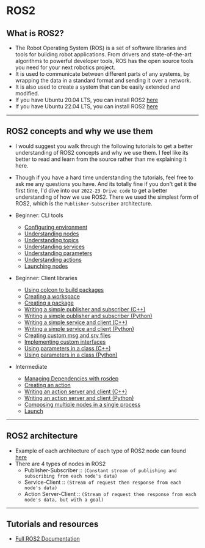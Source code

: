 # ROS2

## What is ROS2?
- The Robot Operating System (ROS) is a set of software libraries and tools for building robot applications. From drivers and state-of-the-art algorithms to powerful developer tools, ROS has the open source tools you need for your next robotics project.
- It is used to communicate between different parts of any systems, by wrapping the data in a standard format and sending it over a network.
- It is also used to create a system that can be easily extended and modified.
- If you have Ubuntu 20.04 LTS, you can install ROS2 [here](https://docs.ros.org/en/foxy/index.html)
- If you have Ubuntu 22.04 LTS, you can install ROS2 [here](https://docs.ros.org/en/humble/index.html)

-----------------------------------------

## ROS2 concepts and why we use them
- I would suggest you walk through the following tutorials to get a better understanding of ROS2 concepts and why we use them. I feel like its better to read and learn from the source rather than me explaining it here.
- Though if you have a hard time understanding the tutorials, feel free to ask me any questions you have. And its totally fine if you don't get it the first time, I'd dive into our `2022-23 Drive code` to get a better understanding of how we use ROS2. There we used the simplest form of ROS2, which is the `Publisher-Subscriber` architecture.
- Beginner: CLI tools
    + [Configuring environment](https://docs.ros.org/en/foxy/Tutorials/Beginner-CLI-Tools/Configuring-ROS2-Environment.html)
    + [Understanding nodes](https://docs.ros.org/en/foxy/Tutorials/Beginner-CLI-Tools/Understanding-ROS2-Nodes/Understanding-ROS2-Nodes.html)
    + [Understanding topics](https://docs.ros.org/en/foxy/Tutorials/Beginner-CLI-Tools/Understanding-ROS2-Topics/Understanding-ROS2-Topics.html)
    + [Understanding services](https://docs.ros.org/en/foxy/Tutorials/Beginner-CLI-Tools/Understanding-ROS2-Services/Understanding-ROS2-Services.html)
    + [Understanding parameters](https://docs.ros.org/en/foxy/Tutorials/Beginner-CLI-Tools/Understanding-ROS2-Parameters/Understanding-ROS2-Parameters.html)
    + [Understanding actions](https://docs.ros.org/en/foxy/Tutorials/Beginner-CLI-Tools/Understanding-ROS2-Actions/Understanding-ROS2-Actions.html)
    + [Launching nodes](https://docs.ros.org/en/foxy/Tutorials/Beginner-CLI-Tools/Launching-Multiple-Nodes/Launching-Multiple-Nodes.html)

- Beginner: Client libraries
    + [Using colcon to build packages](https://docs.ros.org/en/foxy/Tutorials/Beginner-Client-Libraries/Colcon-Tutorial.html)
    + [Creating a workspace](https://docs.ros.org/en/foxy/Tutorials/Beginner-Client-Libraries/Creating-A-Workspace/Creating-A-Workspace.html)
    + [Creating a package](https://docs.ros.org/en/foxy/Tutorials/Beginner-Client-Libraries/Creating-Your-First-ROS2-Package.html)
    + [Writing a simple publisher and subscriber (C++)](https://docs.ros.org/en/foxy/Tutorials/Beginner-Client-Libraries/Writing-A-Simple-Cpp-Publisher-And-Subscriber.html)
    + [Writing a simple publisher and subscriber (Python)](https://docs.ros.org/en/foxy/Tutorials/Beginner-Client-Libraries/Writing-A-Simple-Py-Publisher-And-Subscriber.html)
    + [Writing a simple service and client (C++)](https://docs.ros.org/en/foxy/Tutorials/Beginner-Client-Libraries/Writing-A-Simple-Cpp-Service-And-Client.html)
    + [Writing a simple service and client (Python)](https://docs.ros.org/en/foxy/Tutorials/Beginner-Client-Libraries/Writing-A-Simple-Py-Service-And-Client.html)
    + [Creating custom msg and srv files](https://docs.ros.org/en/foxy/Tutorials/Beginner-Client-Libraries/Custom-ROS2-Interfaces.html)
    + [Implementing custom interfaces](https://docs.ros.org/en/foxy/Tutorials/Beginner-Client-Libraries/Single-Package-Define-And-Use-Interface.html)
    + [Using parameters in a class (C++)](https://docs.ros.org/en/foxy/Tutorials/Beginner-Client-Libraries/Using-Parameters-In-A-Class-CPP.html)
    + [Using parameters in a class (Python)](https://docs.ros.org/en/foxy/Tutorials/Beginner-Client-Libraries/Using-Parameters-In-A-Class-Python.html)

- Intermediate
    + [Managing Dependencies with rosdep](https://docs.ros.org/en/foxy/Tutorials/Intermediate/Rosdep.html)
    + [Creating an action](https://docs.ros.org/en/foxy/Tutorials/Intermediate/Creating-an-Action.html)
    + [Writing an action server and client (C++)](https://docs.ros.org/en/foxy/Tutorials/Intermediate/Writing-an-Action-Server-Client/Cpp.html)
    + [Writing an action server and client (Python)](https://docs.ros.org/en/foxy/Tutorials/Intermediate/Writing-an-Action-Server-Client/Py.html)
    + [Composing multiple nodes in a single process](https://docs.ros.org/en/foxy/Tutorials/Intermediate/Composition.html)
    + [Launch](https://docs.ros.org/en/foxy/Tutorials/Intermediate/Launch/Launch-Main.html)
-----------------------------------------

## ROS2 architecture
- Example of each architecture of each type of ROS2 node can found [here](https://github.com/ros2/examples/tree/foxy)
- There are 4 types of nodes in ROS2
    + Publisher-Subscriber :: `(Constant stream of publishing and subscribing from each node's data)`
    + Service-Client :: `(Stream of request then response from each node's data)`
    + Action Server-Client :: `(Stream of request then response from each node's data, but with a goal)`

-----------------------------------------

## Tutorials and resources
- [Full ROS2 Documentation](https://docs.ros.org/en/foxy/index.html)